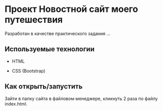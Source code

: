 # Проект Новостной сайт моего путешествия

Разработан в качестве практического задания
…

## Используемые технологии

* HTML

* CSS (Bootstrap)

## Как открыть/запустить

Зайти в папку сайта в файловом менеджере, кликнуть 2 раза по файлу index.html.

